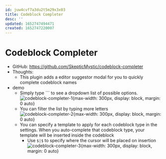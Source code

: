 ```yaml
---
id: juw4cvf7a3du2t5m29x3x03
title: Codeblock Completer
desc: ''
updated: 1652747494471
created: 1652747220007
---
```

# Codeblock Completer

- GitHub: https://github.com/SkepticMystic/codeblock-completer
- Thoughts:
    - This plugin adds a editor suggestor modal for you to quickly complete codeblock names
- demo 
    - Simply type ``` to see a dropdown list of possible options. ![codeblock-completer-1](https://camo.githubusercontent.com/042dd844ca6dd53c81aceb8c0155e074f1a952bc6c362d17d31230de948f6ade/68747470733a2f2f692e696d6775722e636f6d2f484637394849722e706e67){max-width: 300px, display: block, margin: 0 auto}
    - You can filter the list by typing more letters ![codeblock-completer-2](https://camo.githubusercontent.com/e4af0220e782d3365c7bb9c7ad817dfc83369e4f8752a0aec732c000c41bb7ae/68747470733a2f2f692e696d6775722e636f6d2f3759794a7657372e706e67){max-width: 300px, display: block, margin: 0 auto}
    - You can specify a template to apply for each codeblock type in the settings. When you auto-complete that codeblock type, your template will be inserted inside the codeblock
        - Use `$|$` to specify where the cursor will be placed on insertion ![codeblock-completer-3](https://user-images.githubusercontent.com/70717676/168616656-b641b327-5064-472c-9137-41dfca008bd7.png){max-width: 300px, display: block, margin: 0 auto}